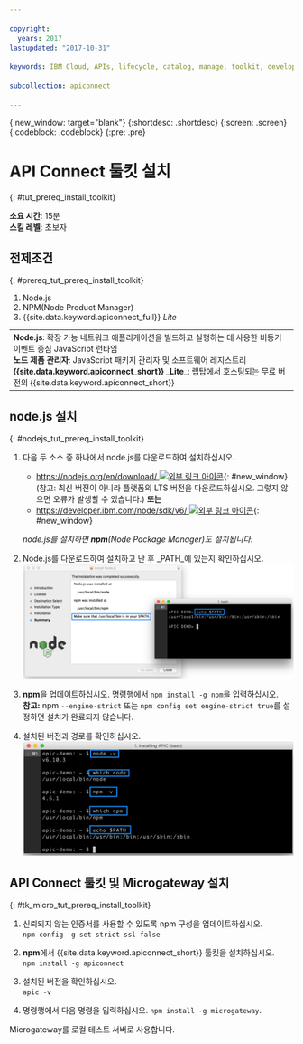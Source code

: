 ```yaml
---

copyright:
  years: 2017
lastupdated: "2017-10-31"

keywords: IBM Cloud, APIs, lifecycle, catalog, manage, toolkit, develop, dev portal, tutorials

subcollection: apiconnect

---
```


{:new_window: target="blank"}
{:shortdesc: .shortdesc}
{:screen: .screen}
{:codeblock: .codeblock}
{:pre: .pre}

# API Connect 툴킷 설치
{: #tut_prereq_install_toolkit}

**소요 시간**: 15분  
**스킬 레벨**: 초보자  

## 전제조건
{: #prereq_tut_prereq_install_toolkit}

1. Node.js
2. NPM(Node Product Manager)
3. {{site.data.keyword.apiconnect_full}} _Lite_

<table>
  <tr><td><b>Node.js</b>: 확장 가능 네트워크 애플리케이션을 빌드하고 실행하는 데 사용한 비동기 이벤트 중심 JavaScript 런타임
    <br>
    <b>노드 제품 관리자</b>: JavaScript 패키지 관리자 및 소프트웨어 레지스트리<br>
    <b>{{site.data.keyword.apiconnect_short}} _Lite_</b>: 랩탑에서 호스팅되는 무료 버전의 {{site.data.keyword.apiconnect_short}}</td></tr>
  </table>  


## node.js 설치
{: #nodejs_tut_prereq_install_toolkit}

1. 다음 두 소스 중 하나에서 node.js를 다운로드하여 설치하십시오.
   * [https://nodejs.org/en/download/ ![외부 링크 아이콘](../icons/launch-glyph.svg "외부 링크 아이콘")](https://nodejs.org/en/download/){: #new_window}(참고: 최신 버전이 아니라 플랫폼의 LTS 버전을 다운로드하십시오. 그렇지 않으면 오류가 발생할 수 있습니다.)
      **또는**
   * [https://developer.ibm.com/node/sdk/v6/ ![외부 링크 아이콘](../icons/launch-glyph.svg "외부 링크 아이콘")](https://developer.ibm.com/node/sdk/v6/){: #new_window}  

    _node.js를 설치하면 **npm**(Node Package Manager)도 설치됩니다_.

2.  Node.js를 다운로드하여 설치하고 난 후 _PATH_에 있는지 확인하십시오.
    ![](images/verify-path.png)  

3. **npm**을 업데이트하십시오. 명령행에서 `npm install -g npm`을 입력하십시오.  
   **참고:** npm `--engine-strict` 또는 `npm config set engine-strict true`를 설정하면 설치가 완료되지 않습니다.


4. 설치된 버전과 경로를 확인하십시오.
   ![](images/screenshot_install_apic-1.png)  



## API Connect 툴킷 및 Microgateway 설치
{: #tk_micro_tut_prereq_install_toolkit}

1. 신뢰되지 않는 인증서를 사용할 수 있도록 npm 구성을 업데이트하십시오.  
   `npm config -g set strict-ssl false`  

2. **npm**에서 {{site.data.keyword.apiconnect_short}} 툴킷을 설치하십시오.  
    `npm install -g apiconnect`

3. 설치된 버전을 확인하십시오.  
    `apic -v`

4. 명령행에서 다음 명령을 입력하십시오. `npm install -g microgateway`.

Microgateway를 로컬 테스트 서버로 사용합니다.
